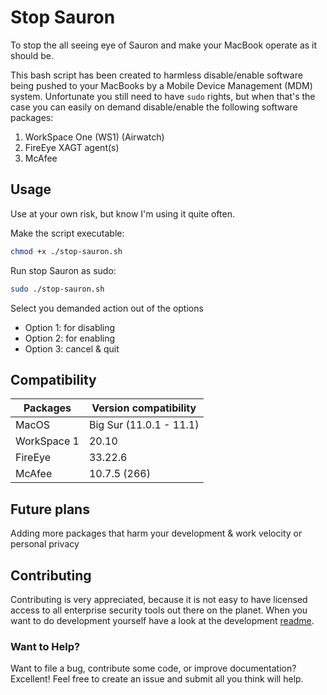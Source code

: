 # Stop Sauron

To stop the all seeing eye of Sauron and make your MacBook operate as it should be.

This bash script has been created to harmless disable/enable software being pushed to your MacBooks by a Mobile Device Management (MDM) system.
Unfortunate you still need to have `sudo` rights, but when that's the case you can easily on demand disable/enable the following software packages:

1. WorkSpace One (WS1) (Airwatch)
2. FireEye XAGT agent(s)
3. McAfee

## Usage

Use at your own risk, but know I'm using it quite often.

Make the script executable:

```zsh
chmod +x ./stop-sauron.sh

```

Run stop Sauron as sudo:

```zsh
sudo ./stop-sauron.sh

```

Select you demanded action out of the options

* Option 1: for disabling
* Option 2: for enabling
* Option 3: cancel & quit

## Compatibility

| Packages | Version compatibility |
| --- | --- |
| MacOS | Big Sur (11.0.1 - 11.1) |
| WorkSpace 1 | 20.10 |
| FireEye | 33.22.6 |
| McAfee | 10.7.5 (266) |

## Future plans

Adding more packages that harm your development & work velocity or personal privacy

## Contributing

Contributing is very appreciated, because it is not easy to have licensed access to all enterprise security tools out there on the planet.
When you want to do development yourself have a look at the development [readme](https://github.com/tr3kl0v/stop-sauron/blob/main/development/DEVELOPMENT.md).

### Want to Help?

Want to file a bug, contribute some code, or improve documentation? Excellent!
Feel free to create an issue and submit all you think will help.
